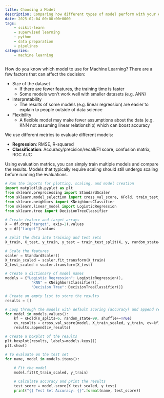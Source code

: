 ```yaml
---
title: Choosing a Model
description: Comparing how different types of model perform with your data to select the best option
date: 2025-02-04 00:00:00+0000
tags: 
    - scikit-learn
    - supervised learning
    - python
    - data preparation
    - pipelines
categories:
    - machine learning
---
```


How do you know which model to use for Machine Learning? There are a few factors that can affect the decision: 
* Size of the dataset
    * If there are fewer features, the training time is faster
    * Some models won't work well with smaller datasets (e.g. ANN)
* Interpretability
    * The results of some models (e.g. linear regression) are easier to explain to people outside of data science
* Flexibility
    * A flexible model may make fewer assumptions about the data (e.g. KNN not assuming linear relationship) which can boost accuracy

We use different metrics to evaluate different models: 
* **Regression**: RMSE, R-squared
* **Classification**: Accuracy/precision/recall/F1 score, confusion matrix, ROC AUC

Using evaluation metrics, you can simply train multiple models and compare the results. Models that typically require scaling should still undergo scaling before running the evaluations. 

```python
# Run the imports for plotting, scaling, and model creation
import matplotlib.pyplot as plt
from sklearn.preprocessing import StandardScaler
from sklearn.model_selection import cross_val_score, KFold, train_test_split
from sklearn.neighbors import KNeighborsClassifier
from sklearn.linear_model import LogisticRegression
from sklearn.tree import DecisionTreeClassifier

# Create feature and target arrays
X = df.drop("target", axis=1).values
y = df["target"].values

# Split the data into training and test sets
X_train, X_test, y_train, y_test = train_test_split(X, y, random_state=99)

# Scale the features
scaler = StandardScaler()
X_train_scaled = scaler.fit_transform(X_train)
X_test_scaled = scaler.transform(X_test)

# Create a dictionary of model names
models = {"Logistic Regression": LogisticRegression(), 
            "KNN" = KNeighborsClassifier(), 
            "Decision Tree": DecisionTreeClassifier()}

# Create an empty list to store the results
results = []

# Loop through the models with default scoring (accuracy) and append results for each to list
for model in models.values(): 
    kf = KFold(n_splits=6, random_state=99, shuffle+=True)
    cv_results = cross_val_score(model, X_train_scaled, y_train, cv=kf)
    results.append(cv_results)

# Create a boxplot of the results
plt.boxplot(results, labels=models.keys())
plt.show()

# To evaluate on the test set
for name, model in models.items():
    
    # Fit the model
    model.fit(X_train_scaled, y_train)

    # Calculate accuracy and print the results
    test_score = model.score(X_test_scaled, y_test)
    print("{} Test Set Accuracy: {}".format(name, test_score))

```
